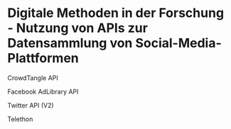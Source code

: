 # Digitale Methoden in der Forschung - Nutzung von APIs zur Datensammlung von Social-Media-Plattformen

CrowdTangle API

Facebook AdLibrary API

Twitter API (V2)

Telethon
